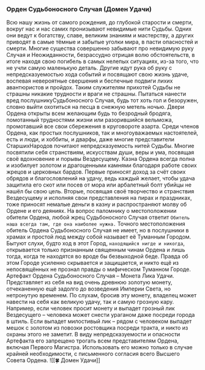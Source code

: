 ###  Орден Судьбоносного Случая (Домен Удачи)

Всю нашу жизнь от самого рождения, до глубокой старости и смерти, вокруг нас и нас самих пронизывают невидимые нити Судьбы. Одних они ведут к богатству, славе, великим знаниям и мастерству, а других приводят в самые тёмные и забытые уголки мира, в пасти опасностей и смерти. Многие существа совершенно забывают про невидимую руку Случая и Неожиданности, безрассудно отрицая волю обстоятельств, в итоге находя свою погибель в самых нелепых ситуациях, из-за того, что не учли самую маленькую деталь. Другие идут рука об руку с непредсказуемостью хода событий и посвящают свою жизнь удаче, воспевая невероятные свершения и беспечные подвиги лихих авантюристов и пройдох. Таким служителям прихотей Судьбы не страшны никакие трудности и враги не страшны. Пытаться нанести вред послушникуСудьбоносного Случая, будь тот хоть гол и безоружен, словно выйти охотиться на песца в снежную метель ночью.
Двери Ордена открыты всем желающим будь то безродный бродяга, помотанный трудностями жизни или разорившийся вельможа, промотавший все свои сбережения в круговороте азарта. Среди членов Ордена, как простых послушников, так и многоуважаемых настоятелей, есть и люди, и хоббиты, и дварфы, даже многие представители СтаршихНародов почитают непредсказуемость нитей Судьбы. Многие посвятили себя странствиям, искусствам души, веры и ума, посвящая своё вдохновение и порывы Вездесущему.
Казна Ордена всегда полна и изобилует золотом и драгоценными камнями благодаря работе своих жрецов и церковных бардов. Первые приносят доход за счёт своих обрядов и благословлений на удачу, ведь каждый желает, чтобы удача защитила его скот или посев от мора или арбалетный болт убийцы не нашёл бы свою цель. Вторые, посвящая своё творчество и странствия Вездесущему и исполняя свои представления на пирах и праздниках, тоже приносят немалые деньги в казну и распространяют молву об Ордене и его деяниях.
На вопрос паломнику о местоположении обители Ордена, любой жрец Судьбоносного Случая ответит `Обитель наша всегда там, где она наиболее нужна.` Точного местоположения обитель Ордена Судьбоносного Случая не имеет, но в послушники в храмах и простой люд между собой называет её Туманным Городом. Бытуют слухи, будто ход в этот Город, `находящийся нигде и никогда`, открывается только признанным священным чинам Ордена и лишь тогда, когда те находятся во вроде бы безвыходной беде. Правда об этом Городе усиленно скрывается и защищается, и никто ещё из непосвящённых не прознал правды о мифическом Туманном Городе.
Артефакт Ордена Судьбоносного Случая – Монета Лика Удачи. Представляет из себя на вид очень древнюю золотую монету, отчеканенную ещё задолго до возведения Империи Света, но нетронутую временем. По слухам, бросив эту монету, владелец может навести на себя как великую удачу, так и самую грозную кару. Например, если человек просит монету и выпадет грозный лик Вездесущего – человека может снести ураганом даже посреди города в штиль. Если выпадет милостивый лик – рядом с человеком выпадет мешок с золотом из повозки ростовщика посреди тракта, и никто из охраны этого не заметит. В виду непредсказуемости и опасности Артефакта его запрещено трогать всем представителям Ордена, включая Первого Магистра. Использовать его можно только в случае крайней необходимости, с письменного согласия всего Высшего Совета Ордена.
![[🍀 Домен Удачи]]